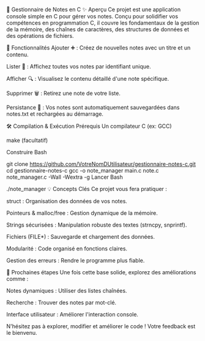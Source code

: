 📝 Gestionnaire de Notes en C
✨ Aperçu
Ce projet est une application console simple en C pour gérer vos notes. Conçu pour solidifier vos compétences en programmation C, il couvre les fondamentaux de la gestion de la mémoire, des chaînes de caractères, des structures de données et des opérations de fichiers.

🚀 Fonctionnalités
Ajouter ➕ : Créez de nouvelles notes avec un titre et un contenu.

Lister 📜 : Affichez toutes vos notes par identifiant unique.

Afficher 🔍 : Visualisez le contenu détaillé d'une note spécifique.

Supprimer 🗑️ : Retirez une note de votre liste.

Persistance 💾 : Vos notes sont automatiquement sauvegardées dans notes.txt et rechargées au démarrage.

🛠️ Compilation & Exécution
Prérequis
Un compilateur C (ex: GCC)

make (facultatif)

Construire
Bash

git clone https://github.com/VotreNomDUtilisateur/gestionnaire-notes-c.git
cd gestionnaire-notes-c
gcc -o note_manager main.c note.c note_manager.c -Wall -Wextra -g
Lancer
Bash

./note_manager
💡 Concepts Clés
Ce projet vous fera pratiquer :

struct : Organisation des données de vos notes.

Pointeurs & malloc/free : Gestion dynamique de la mémoire.

Strings sécurisées : Manipulation robuste des textes (strncpy, snprintf).

Fichiers (FILE*) : Sauvegarde et chargement des données.

Modularité : Code organisé en fonctions claires.

Gestion des erreurs : Rendre le programme plus fiable.

🚀 Prochaines étapes
Une fois cette base solide, explorez des améliorations comme :

Notes dynamiques : Utiliser des listes chaînées.

Recherche : Trouver des notes par mot-clé.

Interface utilisateur : Améliorer l'interaction console.

N'hésitez pas à explorer, modifier et améliorer le code ! Votre feedback est le bienvenu.
